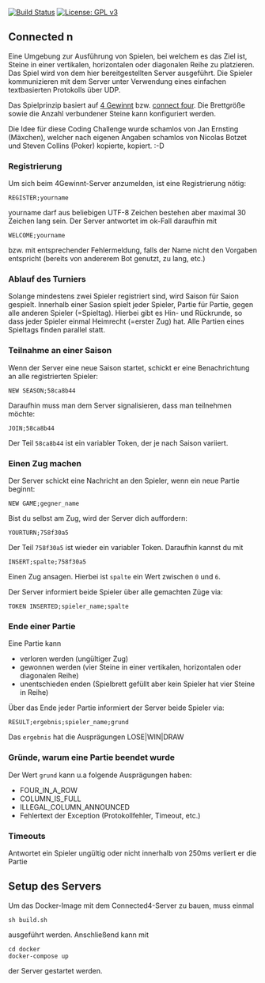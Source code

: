 [![Build Status](https://travis-ci.org/fiduciagad/connected-n.svg?branch=master)](https://travis-ci.org/fiduciagad/connected-n)
[![License: GPL v3](https://img.shields.io/badge/License-GPLv3-blue.svg)](https://www.gnu.org/licenses/gpl-3.0)

## Connected n
Eine Umgebung zur Ausführung von Spielen, bei welchem es das Ziel ist, Steine in einer vertikalen, horizontalen oder diagonalen Reihe zu platzieren. Das Spiel wird von dem hier bereitgestellten Server ausgeführt. Die Spieler kommunizieren mit dem Server unter Verwendung eines einfachen textbasierten Protokolls über UDP.

Das Spielprinzip basiert auf [4 Gewinnt](https://de.wikipedia.org/wiki/Vier_gewinnt) bzw. [connect four](https://en.wikipedia.org/wiki/Connect_Four). Die Brettgröße sowie die Anzahl verbundener Steine kann konfiguriert werden. 

Die Idee für diese Coding Challenge wurde schamlos von Jan Ernsting (Mäxchen), welcher nach eigenen Angaben schamlos von Nicolas Botzet und Steven Collins (Poker) kopierte, kopiert. :-D

### Registrierung

Um sich beim 4Gewinnt-Server anzumelden, ist eine Registrierung nötig:

```
REGISTER;yourname
```

yourname darf aus beliebigen UTF-8 Zeichen bestehen aber maximal 30 Zeichen lang sein. 
Der Server antwortet im ok-Fall daraufhin mit 
```
WELCOME;yourname
```
bzw. mit entsprechender Fehlermeldung, falls der Name nicht den Vorgaben entspricht (bereits von andererem Bot genutzt, zu lang, etc.)

### Ablauf des Turniers
Solange mindestens zwei Spieler registriert sind, wird Saison für Saion gespielt.
Innerhalb einer Sasion spielt jeder Spieler, Partie für Partie, gegen alle anderen Spieler (=Spieltag).
Hierbei gibt es Hin- und Rückrunde, so dass jeder Spieler einmal Heimrecht (=erster Zug) hat.
Alle Partien eines Spieltags finden parallel statt. 

### Teilnahme an einer Saison
Wenn der Server eine neue Saison startet, schickt er eine Benachrichtung an alle
registrierten Spieler:

```
NEW SEASON;58ca8b44
```

Daraufhin muss man dem Server signalisieren, dass man teilnehmen möchte:

```
JOIN;58ca8b44
```

Der Teil ```58ca8b44``` ist ein variabler Token, der je nach Saison variiert.

### Einen Zug machen
Der Server schickt eine Nachricht an den Spieler, wenn ein neue Partie beginnt:
```
NEW GAME;gegner_name
```
Bist du selbst am Zug, wird der Server dich auffordern:
```
YOURTURN;758f30a5
```
Der Teil ```758f30a5``` ist wieder ein variabler Token.
Daraufhin kannst du mit
```
INSERT;spalte;758f30a5
```
Einen Zug ansagen. Hierbei ist ```spalte``` ein Wert zwischen ```0``` und ```6```.

Der Server informiert beide Spieler über alle gemachten Züge via:
```
TOKEN INSERTED;spieler_name;spalte
```

### Ende einer Partie
Eine Partie kann
- verloren werden (ungültiger Zug)
- gewonnen werden (vier Steine in einer vertikalen, horizontalen oder diagonalen Reihe)
- unentschieden enden (Spielbrett gefüllt aber kein Spieler hat vier Steine in Reihe)

Über das Ende jeder Partie informiert der Server beide Spieler via:
```
RESULT;ergebnis;spieler_name;grund
```
Das ```ergebnis``` hat die Ausprägungen LOSE|WIN|DRAW

### Gründe, warum eine Partie beendet wurde
Der Wert ```grund``` kann u.a folgende Ausprägungen haben: 
- FOUR_IN_A_ROW
- COLUMN_IS_FULL
- ILLEGAL_COLUMN_ANNOUNCED
- Fehlertext der Exception (Protokollfehler, Timeout, etc.)

### Timeouts
Antwortet ein Spieler ungültig oder nicht innerhalb von 250ms verliert er die Partie

## Setup des Servers
Um das Docker-Image mit dem Connected4-Server zu bauen, muss einmal 
```
sh build.sh
```

ausgeführt werden.
Anschließend kann mit 
```
cd docker
docker-compose up 
```
der Server gestartet werden.

